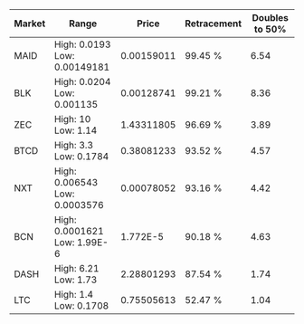 | Market | Range | Price| Retracement | Doubles to 50% |
| --- | --- | --- | --- | --- |
| MAID | High: 0.0193<br />Low: 0.00149181 | 0.00159011 | 99.45 % | 6.54 |
| BLK | High: 0.0204<br />Low: 0.001135 | 0.00128741 | 99.21 % | 8.36 |
| ZEC | High: 10<br />Low: 1.14 | 1.43311805 | 96.69 % | 3.89 |
| BTCD | High: 3.3<br />Low: 0.1784 | 0.38081233 | 93.52 % | 4.57 |
| NXT | High: 0.006543<br />Low: 0.0003576 | 0.00078052 | 93.16 % | 4.42 |
| BCN | High: 0.0001621<br />Low: 1.99E-6 | 1.772E-5 | 90.18 % | 4.63 |
| DASH | High: 6.21<br />Low: 1.73 | 2.28801293 | 87.54 % | 1.74 |
| LTC | High: 1.4<br />Low: 0.1708 | 0.75505613 | 52.47 % | 1.04 |
